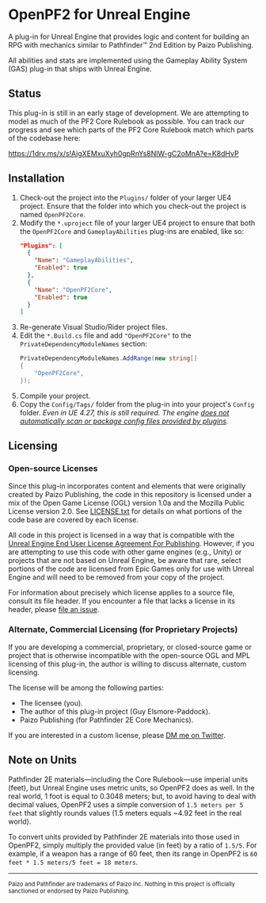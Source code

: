 ﻿# OpenPF2 for Unreal Engine
A plug-in for Unreal Engine that provides logic and content for building an RPG
with mechanics similar to Pathfinder&trade; 2nd Edition by Paizo Publishing.

All abilities and stats are implemented using the Gameplay Ability System (GAS)
plug-in that ships with Unreal Engine.

## Status
This plug-in is still in an early stage of development. We are attempting to
model as much of the PF2 Core Rulebook as possible. You can track our progress
and see which parts of the PF2 Core Rulebook match which parts of the codebase
here:

https://1drv.ms/x/s!AigXEMxuXyh0gpRnYs8NlW-gC2oMnA?e=K8dHvP

## Installation
1. Check-out the project into the `Plugins/` folder of your larger UE4 project.
   Ensure that the folder into which you check-out the project is named 
   `OpenPF2Core`.
2. Modify the `*.uproject` file of your larger UE4 project to ensure that both
   the `OpenPF2Core` and `GameplayAbilities` plug-ins are enabled, like so:
   ```json
   "Plugins": [
     {
       "Name": "GameplayAbilities",
       "Enabled": true
     },
     {
       "Name": "OpenPF2Core",
       "Enabled": true
     }
   ]
   ```
3. Re-generate Visual Studio/Rider project files.
4. Edit the `*.Build.cs` file and add `"OpenPF2Core"` to the `PrivateDependencyModuleNames` section:
   ```C#
   PrivateDependencyModuleNames.AddRange(new string[]
   {
       "OpenPF2Core",
   });
   ```
5. Compile your project.
6. Copy the `Config/Tags/` folder from the plug-in into your project's `Config` folder.
   _Even in UE 4.27, this is still required. The engine
   [does not automatically scan or package config files provided by plugins](https://docs.unrealengine.com/4.27/en-US/ProductionPipelines/Plugins/#pluginsinprojects)._

## Licensing
### Open-source Licenses
Since this plug-in incorporates content and elements that were originally
created by Paizo Publishing, the code in this repository is licensed under a
mix of the Open Game License (OGL) version 1.0a and the Mozilla Public License
version 2.0. See [LICENSE.txt](LICENSE.txt) for details on what portions of the
code base are covered by each license.

All code in this project is licensed in a way that is compatible with the
[Unreal Engine End User License Agreement For Publishing](https://www.unrealengine.com/en-US/eula/publishing).
However, if you are attempting to use this code with other game engines
(e.g., Unity) or projects that are not based on Unreal Engine, be aware that
rare, select portions of the code are licensed from Epic Games only for use
with Unreal Engine and will need to be removed from your copy of the project.

For information about precisely which license applies to a source file, consult
its file header. If you encounter a file that lacks a license in its header,
please [file an issue](https://github.com/OpenPF2/PF2Core/issues/new). 

### Alternate, Commercial Licensing (for Proprietary Projects)
If you are developing a commercial, proprietary, or closed-source game or
project that is otherwise incompatible with the open-source OGL and MPL 
licensing of this plug-in, the author is willing to discuss alternate, custom 
licensing. 

The license will be among the following parties:
* The licensee (you).
* The author of this plug-in project (Guy Elsmore-Paddock).
* Paizo Publishing (for Pathfinder 2E Core Mechanics).

If you are interested in a custom license, please [DM me on 
Twitter](https://twitter.com/guypaddock).

## Note on Units
Pathfinder 2E materials—including the Core Rulebook—use imperial units
(feet), but Unreal Engine uses metric units, so OpenPF2 does as well. In the
real world, 1 foot is equal to 0.3048 meters; but, to avoid having to deal with
decimal values, OpenPF2 uses a simple conversion of `1.5 meters per 5 feet`
that slightly rounds values (1.5 meters equals ~4.92 feet in the real world).

To convert units provided by Pathfinder 2E materials into those used in
OpenPF2, simply multiply the provided value (in feet) by a ratio of `1.5/5`.
For example, if a weapon has a range of 60 feet, then its range in OpenPF2 is
`60 feet * 1.5 meters/5 feet = 18 meters`.

---
<small>
Paizo and Pathfinder are trademarks of Paizo Inc. Nothing in this project is
officially sanctioned or endorsed by Paizo Publishing.
</small>
